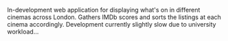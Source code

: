In-development web application for displaying what's on in different cinemas across London.
Gathers IMDb scores and sorts the listings at each cinema accordingly.
Development currently slightly slow due to university workload...